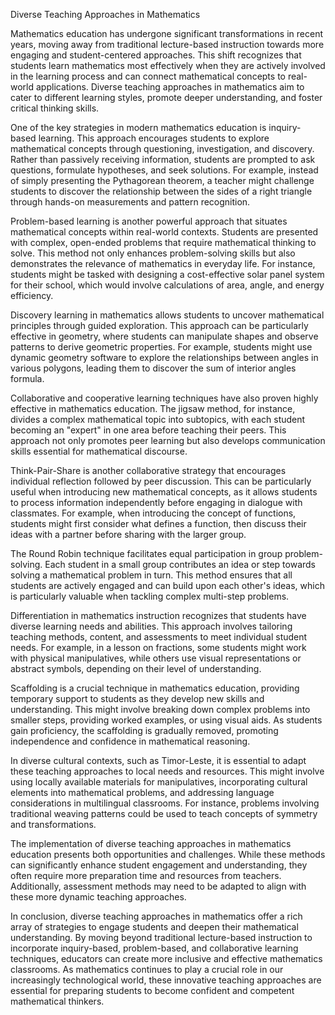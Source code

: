 Diverse Teaching Approaches in Mathematics

Mathematics education has undergone significant transformations in recent years, moving away from traditional lecture-based instruction towards more engaging and student-centered approaches. This shift recognizes that students learn mathematics most effectively when they are actively involved in the learning process and can connect mathematical concepts to real-world applications. Diverse teaching approaches in mathematics aim to cater to different learning styles, promote deeper understanding, and foster critical thinking skills.

One of the key strategies in modern mathematics education is inquiry-based learning. This approach encourages students to explore mathematical concepts through questioning, investigation, and discovery. Rather than passively receiving information, students are prompted to ask questions, formulate hypotheses, and seek solutions. For example, instead of simply presenting the Pythagorean theorem, a teacher might challenge students to discover the relationship between the sides of a right triangle through hands-on measurements and pattern recognition.

Problem-based learning is another powerful approach that situates mathematical concepts within real-world contexts. Students are presented with complex, open-ended problems that require mathematical thinking to solve. This method not only enhances problem-solving skills but also demonstrates the relevance of mathematics in everyday life. For instance, students might be tasked with designing a cost-effective solar panel system for their school, which would involve calculations of area, angle, and energy efficiency.

Discovery learning in mathematics allows students to uncover mathematical principles through guided exploration. This approach can be particularly effective in geometry, where students can manipulate shapes and observe patterns to derive geometric properties. For example, students might use dynamic geometry software to explore the relationships between angles in various polygons, leading them to discover the sum of interior angles formula.

Collaborative and cooperative learning techniques have also proven highly effective in mathematics education. The jigsaw method, for instance, divides a complex mathematical topic into subtopics, with each student becoming an "expert" in one area before teaching their peers. This approach not only promotes peer learning but also develops communication skills essential for mathematical discourse.

Think-Pair-Share is another collaborative strategy that encourages individual reflection followed by peer discussion. This can be particularly useful when introducing new mathematical concepts, as it allows students to process information independently before engaging in dialogue with classmates. For example, when introducing the concept of functions, students might first consider what defines a function, then discuss their ideas with a partner before sharing with the larger group.

The Round Robin technique facilitates equal participation in group problem-solving. Each student in a small group contributes an idea or step towards solving a mathematical problem in turn. This method ensures that all students are actively engaged and can build upon each other's ideas, which is particularly valuable when tackling complex multi-step problems.

Differentiation in mathematics instruction recognizes that students have diverse learning needs and abilities. This approach involves tailoring teaching methods, content, and assessments to meet individual student needs. For example, in a lesson on fractions, some students might work with physical manipulatives, while others use visual representations or abstract symbols, depending on their level of understanding.

Scaffolding is a crucial technique in mathematics education, providing temporary support to students as they develop new skills and understanding. This might involve breaking down complex problems into smaller steps, providing worked examples, or using visual aids. As students gain proficiency, the scaffolding is gradually removed, promoting independence and confidence in mathematical reasoning.

In diverse cultural contexts, such as Timor-Leste, it is essential to adapt these teaching approaches to local needs and resources. This might involve using locally available materials for manipulatives, incorporating cultural elements into mathematical problems, and addressing language considerations in multilingual classrooms. For instance, problems involving traditional weaving patterns could be used to teach concepts of symmetry and transformations.

The implementation of diverse teaching approaches in mathematics education presents both opportunities and challenges. While these methods can significantly enhance student engagement and understanding, they often require more preparation time and resources from teachers. Additionally, assessment methods may need to be adapted to align with these more dynamic teaching approaches.

In conclusion, diverse teaching approaches in mathematics offer a rich array of strategies to engage students and deepen their mathematical understanding. By moving beyond traditional lecture-based instruction to incorporate inquiry-based, problem-based, and collaborative learning techniques, educators can create more inclusive and effective mathematics classrooms. As mathematics continues to play a crucial role in our increasingly technological world, these innovative teaching approaches are essential for preparing students to become confident and competent mathematical thinkers.